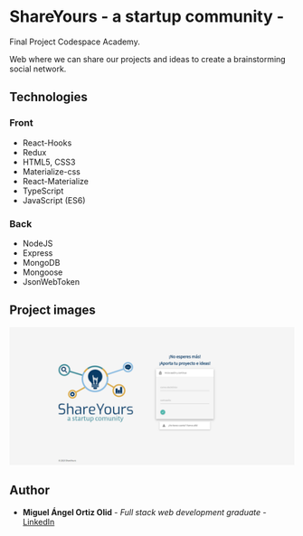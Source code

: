 # ShareYours - a startup community -

Final Project Codespace Academy.

Web where we can share our projects and ideas to create a brainstorming social network.

## Technologies
### Front
* React-Hooks
* Redux
* HTML5, CSS3
* Materialize-css
* React-Materialize
* TypeScript
* JavaScript (ES6)

### Back
* NodeJS
* Express
* MongoDB
* Mongoose
* JsonWebToken

## Project images
![Project Images](https://raw.githubusercontent.com/miangelortiz/finalProject/master/project_images/projectImage1.PNG)

## Author

* **Miguel Ángel Ortiz Olid** - *Full stack web development graduate* - 
[LinkedIn](https://www.linkedin.com/in/maortizolid/)
